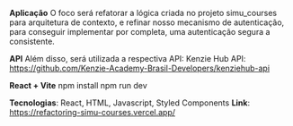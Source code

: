 **Aplicação** 
O foco será refatorar a lógica criada no projeto simu_courses para arquitetura de contexto, e refinar nosso mecanismo de autenticação, para conseguir implementar por completa, uma autenticação segura a consistente.

**API** 
Além disso, será utilizada a respectiva API: Kenzie Hub API: https://github.com/Kenzie-Academy-Brasil-Developers/kenziehub-api

**React + Vite**
npm install npm run dev

**Tecnologias**: React, HTML, Javascript, Styled Components 
**Link**: https://refactoring-simu-courses.vercel.app/
